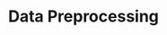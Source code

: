 ---
layout: tag-blog
title: Data Preprocessing
slug: data preprocessing
category: NLP
menu: false
order: 1
---